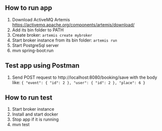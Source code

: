 ## How to run app
1. Download ActiveMQ Artemis https://activemq.apache.org/components/artemis/download/
2. Add its bin folder to PATH  
3. Create broker: `artemis create mybroker`
4. Start broker instance from its bin folder: `artemis run`
5. Start PostgreSql server
6. mvn spring-boot:run

## Test app using Postman
1. Send POST request to http://localhost:8080/booking/save with the body like:
`{
   "event": {
   "id": 2
   },
   "user": {
   "id": 2
   },
   "place": 6
   }`

## How to run test
1. Start broker instance
2. Install and start docker
3. Stop app if it is running
3. mvn test
